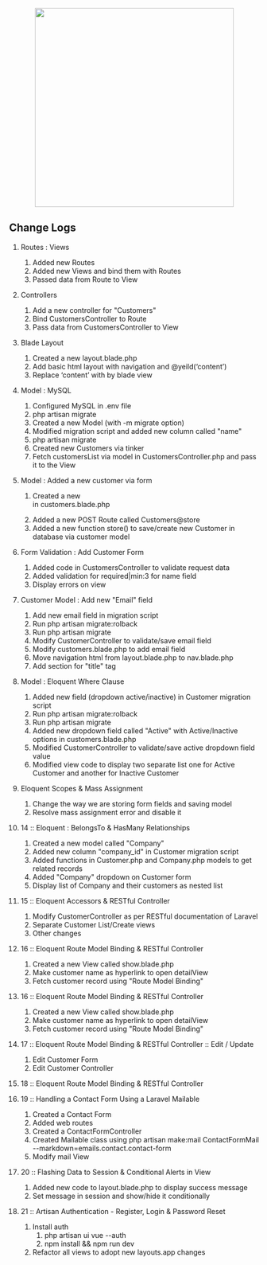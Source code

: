 <p align="center"><img src="https://res.cloudinary.com/dtfbvvkyp/image/upload/v1566331377/laravel-logolockup-cmyk-red.svg" width="400"></p>

## Change Logs



1. Routes : Views
    1. Added new Routes
    2. Added new Views and bind them with Routes
    3. Passed data from Route to View

2.  Controllers
    1. Add a new controller for "Customers"
    2. Bind CustomersController to Route
    3. Pass data from CustomersController to View
    
3.  Blade Layout
    1. Created a new layout.blade.php
    2. Add basic html layout with navigation and @yeild(‘content’)
    3. Replace ‘content’ with by blade view
    
4.  Model : MySQL
    1.  Configured MySQL in .env file
    2.  php artisan migrate
    3.  Created a new Model (with -m migrate option)
    4.  Modified migration script and added new column called "name"
    5.  php artisan migrate
    6.  Created new Customers via tinker
    7.  Fetch customersList via model in CustomersController.php and pass it to the View

5.  Model : Added a new customer via form
    1. Created a new <form> in customers.blade.php
    2. Added a new POST Route called Customers@store
    3. Added a new function store() to save/create new Customer in database via customer model

6.  Form Validation : Add Customer Form
    1. Added code in CustomersController to validate request data
    2. Added validation for required|min:3 for name field
    3. Display errors on view

7.  Customer Model : Add new "Email" field
    1. Add new email field in migration script
    2. Run php artisan migrate:rolback
    3. Run php artisan migrate
    4. Modify CustomerController to validate/save email field
    5. Modify customers.blade.php to add email field
    6. Move navigation html from layout.blade.php to nav.blade.php
    7. Add section for "title" tag

8.  Model : Eloquent Where Clause
    1. Added new field (dropdown active/inactive) in Customer migration script
    2. Run php artisan migrate:rolback
    3. Run php artisan migrate
    4. Added new dropdown field called "Active" with Active/Inactive options in customers.blade.php
    5. Modified CustomerController to validate/save active dropdown field value
    6. Modified view code to display two separate list one for Active Customer and another for Inactive Customer

9.  Eloquent Scopes & Mass Assignment
    1. Change the way we are storing form fields and saving model
    2. Resolve mass assignment error and disable it

10. 14 :: Eloquent : BelongsTo & HasMany Relationships
    1. Created a new model called "Company"
    2. Added new column "company_id" in Customer migration script
    3. Added functions in Customer.php and Company.php models to get related records
    4. Added "Company" dropdown on Customer form
    5. Display list of Company and their customers as nested list

11. 15 :: Eloquent Accessors & RESTful Controller
    1. Modify CustomerController as per RESTful documentation of Laravel
    2. Separate Customer List/Create views
    3. Other changes

12. 16 :: Eloquent Route Model Binding & RESTful Controller
    1) Created a new View called show.blade.php
    2) Make customer name as hyperlink to open detailView
    3) Fetch customer record using "Route Model Binding"

13. 16 :: Eloquent Route Model Binding & RESTful Controller
    1. Created a new View called show.blade.php
    2. Make customer name as hyperlink to open detailView
    3. Fetch customer record using "Route Model Binding"

14. 17 :: Eloquent Route Model Binding & RESTful Controller :: Edit / Update
    1. Edit Customer Form
    2. Edit Customer Controller

15. 18 :: Eloquent Route Model Binding & RESTful Controller

16. 19 :: Handling a Contact Form Using a Laravel Mailable
    1. Created a Contact Form
    2. Added web routes
    3. Created a ContactFormController
    4. Created Mailable class using php artisan make:mail ContactFormMail --markdown=emails.contact.contact-form
    5. Modify mail View 

17. 20 :: Flashing Data to Session & Conditional Alerts in View
    1. Added new code to layout.blade.php to display success message
    2. Set message in session and show/hide it conditionally

18. 21 :: Artisan Authentication - Register, Login & Password Reset
    1. Install auth
        1. php artisan ui vue --auth
        2. npm install && npm run dev
    2. Refactor all views to adopt new layouts.app changes
